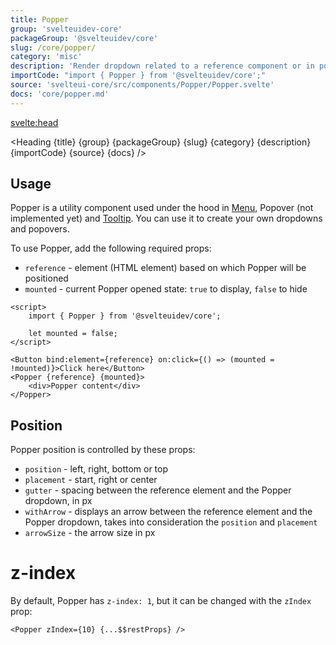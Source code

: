```yaml
---
title: Popper
group: 'svelteuidev-core'
packageGroup: '@svelteuidev/core'
slug: /core/popper/
category: 'misc'
description: 'Render dropdown related to a reference component or in portal'
importCode: "import { Popper } from '@svelteuidev/core';"
source: 'svelteui-core/src/components/Popper/Popper.svelte'
docs: 'core/popper.md'
---
```


<script>
  import { Demo, PopperDemos } from '@svelteuidev/demos';
  import { Heading } from '$lib/components';
  import { base } from '$app/paths';
</script>

<svelte:head>
  <title>{title} - SvelteUI</title>
</svelte:head>

<Heading {title} {group} {packageGroup} {slug} {category} {description} {importCode} {source} {docs} />

## Usage

Popper is a utility component used under the hood in [Menu]({base}/core/menu), Popover (not implemented yet) and [Tooltip]({base}/core/tooltip). You can use it to create your own dropdowns and popovers.

To use Popper, add the following required props:

- `reference` - element (HTML element) based on which Popper will be positioned
- `mounted` - current Popper opened state: `true` to display, `false` to hide

```svelte
<script>
	import { Popper } from '@svelteuidev/core';

	let mounted = false;
</script>

<Button bind:element={reference} on:click={() => (mounted = !mounted)}>Click here</Button>
<Popper {reference} {mounted}>
	<div>Popper content</div>
</Popper>
```

## Position

Popper position is controlled by these props:

- `position` - left, right, bottom or top
- `placement` - start, right or center
- `gutter` - spacing between the reference element and the Popper dropdown, in px
- `withArrow` - displays an arrow between the reference element and the Popper dropdown, takes into consideration the `position` and `placement`
- `arrowSize` - the arrow size in px

<Demo demo={PopperDemos.configurator} />

# z-index

By default, Popper has `z-index: 1`, but it can be changed with the `zIndex` prop:

```svelte
<Popper zIndex={10} {...$$restProps} />
```
